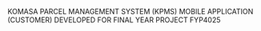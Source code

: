 KOMASA PARCEL MANAGEMENT SYSTEM (KPMS) MOBILE APPLICATION (CUSTOMER)
DEVELOPED FOR FINAL YEAR PROJECT FYP4025
